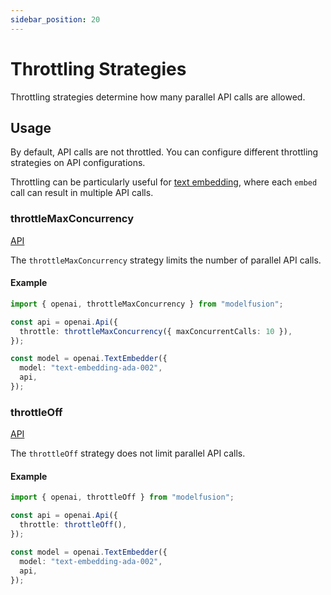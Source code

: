 ```yaml
---
sidebar_position: 20
---
```


# Throttling Strategies

Throttling strategies determine how many parallel API calls are allowed.

## Usage

By default, API calls are not throttled.
You can configure different throttling strategies on API configurations.

Throttling can be particularly useful for [text embedding](/guide/function/embed), where each `embed` call can result in multiple API calls.

### throttleMaxConcurrency

[API](/api/modules/#throttleMaxConcurrency)

The `throttleMaxConcurrency` strategy limits the number of parallel API calls.

#### Example

```ts
import { openai, throttleMaxConcurrency } from "modelfusion";

const api = openai.Api({
  throttle: throttleMaxConcurrency({ maxConcurrentCalls: 10 }),
});

const model = openai.TextEmbedder({
  model: "text-embedding-ada-002",
  api,
});
```

### throttleOff

[API](/api/modules/#throttleOff)

The `throttleOff` strategy does not limit parallel API calls.

#### Example

```ts
import { openai, throttleOff } from "modelfusion";

const api = openai.Api({
  throttle: throttleOff(),
});

const model = openai.TextEmbedder({
  model: "text-embedding-ada-002",
  api,
});
```
